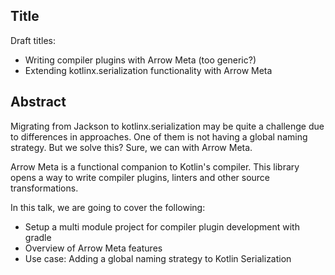 ## Title

Draft titles: 

* Writing compiler plugins with Arrow Meta (too generic?)
* Extending kotlinx.serialization functionality with Arrow Meta

## Abstract

Migrating from Jackson to kotlinx.serialization may be quite a challenge due to differences in approaches. One of them is not having a global naming strategy. But we solve this? Sure, we can with Arrow Meta.

Arrow Meta is a functional companion to Kotlin's compiler. This library opens a way to write compiler plugins, linters and other source transformations. 

In this talk, we are going to cover the following:

* Setup a multi module project for compiler plugin development with gradle
* Overview of Arrow Meta features
* Use case: Adding a global naming strategy to Kotlin Serialization

